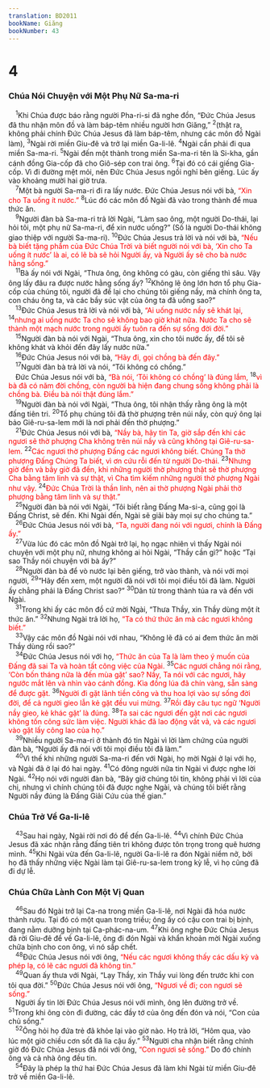 ```yaml
---
translation: BD2011
bookName: Giăng 
bookNumber: 43
---
```


<div class="title"><h1>4</h1><h3>Chúa Nói Chuyện với Một Phụ Nữ Sa-ma-ri</h3></div>
<span class="verse gi_4_1"> <sup>1</sup>Khi Chúa được báo rằng người Pha-ri-si đã nghe đồn, “Ðức Chúa Jesus đã thu nhận môn đồ và làm báp-têm nhiều người hơn Giăng,” </span>
<span class="verse gi_4_2"><sup>2</sup>(thật ra, không phải chính Ðức Chúa Jesus đã làm báp-têm, nhưng các môn đồ Ngài làm), </span>
<span class="verse gi_4_3"><sup>3</sup>Ngài rời miền Giu-đê và trở lại miền Ga-li-lê. </span>
<span class="verse gi_4_4"><sup>4</sup>Ngài cần phải đi qua miền Sa-ma-ri. </span>
<span class="verse gi_4_5"><sup>5</sup>Ngài đến một thành trong miền Sa-ma-ri tên là Si-kha, gần cánh đồng Gia-cốp đã cho Giô-sép con trai ông. </span>
<span class="verse gi_4_6"><sup>6</sup>Tại đó có cái giếng Gia-cốp. Vì đi đường mệt mỏi, nên Ðức Chúa Jesus ngồi nghỉ bên giếng. Lúc ấy vào khoảng mười hai giờ trưa. <br/></span>
<span class="verse gi_4_7"> <sup>7</sup>Một bà người Sa-ma-ri đi ra lấy nước. Ðức Chúa Jesus nói với bà, <font color="red">“Xin cho Ta uống ít nước.” </font></span>
<span class="verse gi_4_8"><sup>8</sup>Lúc đó các môn đồ Ngài đã vào trong thành để mua thức ăn.<br/></span>
<span class="verse gi_4_9"> <sup>9</sup>Người đàn bà Sa-ma-ri trả lời Ngài, “Làm sao ông, một người Do-thái, lại hỏi tôi, một phụ nữ Sa-ma-ri, để xin nước uống?” (Số là người Do-thái không giao thiệp với người Sa-ma-ri). </span>
<span class="verse gi_4_10"><sup>10</sup>Ðức Chúa Jesus trả lời và nói với bà, <font color="red">“Nếu bà biết tặng phẩm của Ðức Chúa Trời và biết người nói với bà, ‘Xin cho Ta uống ít nước’ là ai, có lẽ bà sẽ hỏi Người ấy, và Người ấy sẽ cho bà nước hằng sống.”</font><br/></span>
<span class="verse gi_4_11"> <sup>11</sup>Bà ấy nói với Ngài, “Thưa ông, ông không có gàu, còn giếng thì sâu. Vậy ông lấy đâu ra được nước hằng sống ấy? </span>
<span class="verse gi_4_12"><sup>12</sup>Không lẽ ông lớn hơn tổ phụ Gia-cốp của chúng tôi, người đã để lại cho chúng tôi giếng nầy, mà chính ông ta, con cháu ông ta, và các bầy súc vật của ông ta đã uống sao?”<br/></span>
<span class="verse gi_4_13"> <sup>13</sup>Ðức Chúa Jesus trả lời và nói với bà, <font color="red">“Ai uống nước nầy sẽ khát lại, </font></span>
<span class="verse gi_4_14"><sup>14</sup><font color="red">nhưng ai uống nước Ta cho sẽ không bao giờ khát nữa. Nước Ta cho sẽ thành một mạch nước trong người ấy tuôn ra đến sự sống đời đời.”</font><br/></span>
<span class="verse gi_4_15"> <sup>15</sup>Người đàn bà nói với Ngài, “Thưa ông, xin cho tôi nước ấy, để tôi sẽ không khát và khỏi đến đây lấy nước nữa.”<br/></span>
<span class="verse gi_4_16"> <sup>16</sup>Ðức Chúa Jesus nói với bà, <font color="red">“Hãy đi, gọi chồng bà đến đây.”</font><br/></span>
<span class="verse gi_4_17"> <sup>17</sup>Người đàn bà trả lời và nói, “Tôi không có chồng.”<br/> Ðức Chúa Jesus nói với bà, <font color="red">“Bà nói, ‘Tôi không có chồng’ là đúng lắm, </font></span>
<span class="verse gi_4_18"><sup>18</sup><font color="red">vì bà đã có năm đời chồng, còn người bà hiện đang chung sống không phải là chồng bà. Ðiều bà nói thật đúng lắm.”</font><br/></span>
<span class="verse gi_4_19"> <sup>19</sup>Người đàn bà nói với Ngài, “Thưa ông, tôi nhận thấy rằng ông là một đấng tiên tri. </span>
<span class="verse gi_4_20"><sup>20</sup>Tổ phụ chúng tôi đã thờ phượng trên núi nầy, còn quý ông lại bảo Giê-ru-sa-lem mới là nơi phải đến thờ phượng.”<br/></span>
<span class="verse gi_4_21"> <sup>21</sup>Ðức Chúa Jesus nói với bà, <font color="red">“Nầy bà, hãy tin Ta, giờ sắp đến khi các ngươi sẽ thờ phượng Cha không trên núi nầy và cũng không tại Giê-ru-sa-lem. </font></span>
<span class="verse gi_4_22"><sup>22</sup><font color="red">Các ngươi thờ phượng Ðấng các ngươi không biết. Chúng Ta thờ phượng Ðấng Chúng Ta biết, vì ơn cứu rỗi đến từ người Do-thái. </font></span>
<span class="verse gi_4_23"><sup>23</sup><font color="red">Nhưng giờ đến và bây giờ đã đến, khi những người thờ phượng thật sẽ thờ phượng Cha bằng tâm linh và sự thật, vì Cha tìm kiếm những người thờ phượng Ngài như vậy. </font></span>
<span class="verse gi_4_24"><sup>24</sup><font color="red">Ðức Chúa Trời là thần linh, nên ai thờ phượng Ngài phải thờ phượng bằng tâm linh và sự thật.”</font><br/></span>
<span class="verse gi_4_25"> <sup>25</sup>Người đàn bà nói với Ngài, “Tôi biết rằng Ðấng Ma-si-a, cũng gọi là Ðấng Christ, sẽ đến. Khi Ngài đến, Ngài sẽ giãi bày mọi sự cho chúng ta.”<br/></span>
<span class="verse gi_4_26"> <sup>26</sup>Ðức Chúa Jesus nói với bà, <font color="red">“Ta, người đang nói với ngươi, chính là Ðấng ấy.”</font><br/></span>
<span class="verse gi_4_27"> <sup>27</sup>Vừa lúc đó các môn đồ Ngài trở lại, họ ngạc nhiên vì thấy Ngài nói chuyện với một phụ nữ, nhưng không ai hỏi Ngài, “Thầy cần gì?” hoặc “Tại sao Thầy nói chuyện với bà ấy?”<br/></span>
<span class="verse gi_4_28"> <sup>28</sup>Người đàn bà để vò nước lại bên giếng, trở vào thành, và nói với mọi người, </span>
<span class="verse gi_4_29"><sup>29</sup>“Hãy đến xem, một người đã nói với tôi mọi điều tôi đã làm. Người ấy chẳng phải là Ðấng Christ sao?” </span>
<span class="verse gi_4_30"><sup>30</sup>Dân từ trong thành túa ra và đến với Ngài.<br/></span>
<span class="verse gi_4_31"> <sup>31</sup>Trong khi ấy các môn đồ cứ mời Ngài, “Thưa Thầy, xin Thầy dùng một ít thức ăn.” </span>
<span class="verse gi_4_32"><sup>32</sup>Nhưng Ngài trả lời họ, <font color="red">“Ta có thứ thức ăn mà các ngươi không biết.”</font><br/></span>
<span class="verse gi_4_33"> <sup>33</sup>Vậy các môn đồ Ngài nói với nhau, “Không lẽ đã có ai đem thức ăn mời Thầy dùng rồi sao?”<br/></span>
<span class="verse gi_4_34"> <sup>34</sup>Ðức Chúa Jesus nói với họ, <font color="red">“Thức ăn của Ta là làm theo ý muốn của Ðấng đã sai Ta và hoàn tất công việc của Ngài. </font></span>
<span class="verse gi_4_35"><sup>35</sup><font color="red">Các ngươi chẳng nói rằng, ‘Còn bốn tháng nữa là đến mùa gặt’ sao? Nầy, Ta nói với các ngươi, hãy ngước mắt lên và nhìn vào cánh đồng. Kìa đồng lúa đã chín vàng, sẵn sàng để được gặt. </font></span>
<span class="verse gi_4_36"><sup>36</sup><font color="red">Người đi gặt lãnh tiền công và thu hoa lợi vào sự sống đời đời, để cả người gieo lẫn kẻ gặt đều vui mừng. </font></span>
<span class="verse gi_4_37"><sup>37</sup><font color="red">Rồi đây câu tục ngữ ‘Người nầy gieo, kẻ khác gặt’ là đúng. </font></span>
<span class="verse gi_4_38"><sup>38</sup><font color="red">Ta sai các ngươi đến gặt nơi các ngươi không tốn công sức làm việc. Người khác đã lao động vất vả, và các ngươi vào gặt lấy công lao của họ.”</font><br/></span>
<span class="verse gi_4_39"> <sup>39</sup>Nhiều người Sa-ma-ri ở thành đó tin Ngài vì lời làm chứng của người đàn bà, “Người ấy đã nói với tôi mọi điều tôi đã làm.”<br/></span>
<span class="verse gi_4_40"> <sup>40</sup>Vì thế khi những người Sa-ma-ri đến với Ngài, họ mời Ngài ở lại với họ, và Ngài đã ở lại đó hai ngày. </span>
<span class="verse gi_4_41"><sup>41</sup>Có đông người nữa tin Ngài vì được nghe lời Ngài. </span>
<span class="verse gi_4_42"><sup>42</sup>Họ nói với người đàn bà, “Bây giờ chúng tôi tin, không phải vì lời của chị, nhưng vì chính chúng tôi đã được nghe Ngài, và chúng tôi biết rằng Người nầy đúng là Ðấng Giải Cứu của thế gian.”<br/></span>
<div class="title"><h3>Chúa Trở Về Ga-li-lê</h3></div>
<span class="verse gi_4_43"> <sup>43</sup>Sau hai ngày, Ngài rời nơi đó để đến Ga-li-lê. </span>
<span class="verse gi_4_44"><sup>44</sup>Vì chính Ðức Chúa Jesus đã xác nhận rằng đấng tiên tri không được tôn trọng trong quê hương mình. </span>
<span class="verse gi_4_45"><sup>45</sup>Khi Ngài vừa đến Ga-li-lê, người Ga-li-lê ra đón Ngài niềm nở, bởi họ đã thấy những việc Ngài làm tại Giê-ru-sa-lem trong kỳ lễ, vì họ cũng đã đi dự lễ.<br/></span>
<div class="title"><h3>Chúa Chữa Lành Con Một Vị Quan</h3></div>
<span class="verse gi_4_46"> <sup>46</sup>Sau đó Ngài trở lại Ca-na trong miền Ga-li-lê, nơi Ngài đã hóa nước thành rượu. Tại đó có một quan trong triều; ông ấy có cậu con trai bị bịnh, đang nằm dưỡng bịnh tại Ca-phác-na-um. </span>
<span class="verse gi_4_47"><sup>47</sup>Khi ông nghe Ðức Chúa Jesus đã rời Giu-đê để về Ga-li-lê, ông đi đón Ngài và khẩn khoản mời Ngài xuống chữa bịnh cho con ông, vì nó sắp chết.<br/></span>
<span class="verse gi_4_48"> <sup>48</sup>Ðức Chúa Jesus nói với ông, <font color="red">“Nếu các ngươi không thấy các dấu kỳ và phép lạ, có lẽ các ngươi đã không tin.”</font><br/></span>
<span class="verse gi_4_49"> <sup>49</sup>Quan ấy thưa với Ngài, “Lạy Thầy, xin Thầy vui lòng đến trước khi con tôi qua đời.” </span>
<span class="verse gi_4_50"><sup>50</sup>Ðức Chúa Jesus nói với ông, <font color="red">“Ngươi về đi; con ngươi sẽ sống.”</font><br/> Người ấy tin lời Ðức Chúa Jesus nói với mình, ông lên đường trở về. </span>
<span class="verse gi_4_51"><sup>51</sup>Trong khi ông còn đi đường, các đầy tớ của ông đến đón và nói, “Con của chủ sống.”<br/></span>
<span class="verse gi_4_52"> <sup>52</sup>Ông hỏi họ đứa trẻ đã khỏe lại vào giờ nào. Họ trả lời, “Hôm qua, vào lúc một giờ chiều cơn sốt đã lìa cậu ấy.” </span>
<span class="verse gi_4_53"><sup>53</sup>Người cha nhận biết rằng chính giờ đó Ðức Chúa Jesus đã nói với ông, <font color="red">“Con ngươi sẽ sống.”</font> Do đó chính ông và cả nhà ông đều tin.<br/></span>
<span class="verse gi_4_54"> <sup>54</sup>Ðây là phép lạ thứ hai Ðức Chúa Jesus đã làm khi Ngài từ miền Giu-đê trở về miền Ga-li-lê.<br/></span>
